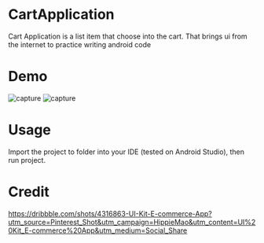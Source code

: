 # CartApplication
Cart Application is a list item that choose into the cart. That brings ui from the internet to practice writing android code

# Demo
![capture](https://user-images.githubusercontent.com/40534697/50749646-c6a84900-1272-11e9-9c57-5b6a6d7c076b.PNG)
![capture](https://user-images.githubusercontent.com/40534697/50749736-564df780-1273-11e9-867d-959bac88b92b.PNG)

# Usage
Import the project to folder into your IDE (tested on Android Studio), then run project.

# Credit
https://dribbble.com/shots/4316863-UI-Kit-E-commerce-App?utm_source=Pinterest_Shot&utm_campaign=HippieMao&utm_content=UI%20Kit_E-commerce%20App&utm_medium=Social_Share
